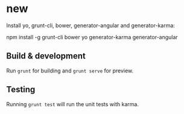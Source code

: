 # new

Install yo, grunt-cli, bower, generator-angular and generator-karma:

npm install -g grunt-cli bower yo generator-karma generator-angular


## Build & development

Run `grunt` for building and `grunt serve` for preview.

## Testing

Running `grunt test` will run the unit tests with karma.
